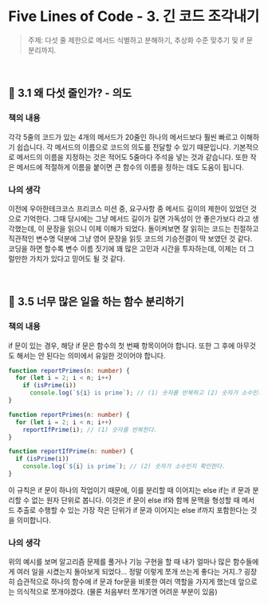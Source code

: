 # Five Lines of Code - 3. 긴 코드 조각내기

> 주제: 다섯 줄 제한으로 메서드 식별하고 분해하기, 추상화 수준 맞추기 및 if 문 분리까지.

<br/>

## 🔖 3.1 왜 다섯 줄인가? - 의도

### 책의 내용

각각 5줄의 코드가 있는 4개의 메서드가 20줄인 하나의 메서드보다 훨씬 빠르고 이해하기 쉽습니다. 각 메서드의 이름으로 코드의 의도를 전달할 수 있기 때문입니다. 기본적으로 메서드의 이름을 지정하는 것은 적어도 5줄마다 주석을 넣는 것과 같습니다. 또한 작은 메서드에 적절하게 이름을 붙이면 큰 함수의 이름을 정하는 데도 도움이 됩니다.

### 나의 생각

이전에 우아한테크코스 프리코스 미션 중, 요구사항 중 메서드 길이의 제한이 있었던 것으로 기억한다. 그때 당시에는 그냥 메서드 길이가 길면 가독성이 안 좋은가보다 라고 생각했는데, 이 문장을 읽으니 이제 이해가 되었다. 돌이켜보면 잘 읽히는 코드는 친절하고 직관적인 변수명 덕분에 그냥 영어 문장을 읽듯 코드의 기승전결이 딱 보였던 것 같다. 코딩을 하면 할수록 변수 이름 짓기에 꽤 많은 고민과 시간을 투자하는데, 이제는 더 그럴만한 가치가 있다고 믿어도 될 것 같다.

<br/>

## 🔖 3.5 너무 많은 일을 하는 함수 분리하기

### 책의 내용

if 문이 있는 경우, 해당 if 문은 함수의 첫 번째 항목이어야 합니다. 또한 그 후에 아무것도 해서는 안 된다는 의미에서 유일한 것이어야 합니다.

```typescript
function reportPrimes(n: number) {
  for (let i = 2; i < n; i++)
    if (isPrime(i))
      console.log(`${i} is prime`); // (1) 숫자를 반복하고 (2) 숫자가 소수인지 확인한다.
}
```

```typescript
function reportPrimes(n: number) {
  for (let i = 2; i < n; i++)
    reportIfPrime(i); // (1) 숫자를 반복한다.
}

function reportIfPrime(n: number) {
  if (isPrime(i))
    console.log(`${i} is prime`); // (2) 숫자가 소수인지 확인한다.
}
```

이 규칙은 if 문이 하나의 작업이기 때문에, 이를 분리할 때 이어지는 else if는 if 문과 분리할 수 없는 원자 단위로 봅니다. 이것은 if 문이 else if와 함께 문맥을 형성할 때 메서드 추출로 수행할 수 있는 가장 작은 단위가 if 문과 이어지는 else if까지 포함한다는 것을 의미합니다.

### 나의 생각

위의 예시를 보며 알고리즘 문제를 풀거나 기능 구현을 할 때 내가 얼마나 많은 함수들에게 여러 일을 시켰는지 돌아보게 되었다... 정말 이렇게 쪼개 쓰는게 좋다는 거지..? 굉장히 습관적으로 하나의 함수에 if 문과 for문을 비롯한 여러 역할을 가지게 했는데 앞으로는 의식적으로 쪼개야겠다. (물론 처음부터 쪼개기엔 어려운 부분이 있음)
